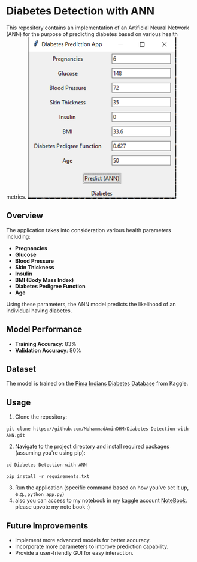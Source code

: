 # Diabetes Detection with ANN

This repository contains an implementation of an Artificial Neural Network (ANN) for the purpose of predicting diabetes based on various health metrics.
![image](Capture.PNG)


## Overview

The application takes into consideration various health parameters including:

- **Pregnancies**
- **Glucose**
- **Blood Pressure**
- **Skin Thickness**
- **Insulin**
- **BMI (Body Mass Index)**
- **Diabetes Pedigree Function**
- **Age**

Using these parameters, the ANN model predicts the likelihood of an individual having diabetes.

## Model Performance

- **Training Accuracy**: 83%
- **Validation Accuracy**: 80%

## Dataset

The model is trained on the [Pima Indians Diabetes Database](https://www.kaggle.com/datasets/uciml/pima-indians-diabetes-database) from Kaggle.

## Usage

1. Clone the repository:

`git clone https://github.com/MohammadAminDHM/Diabetes-Detection-with-ANN.git`

2. Navigate to the project directory and install required packages (assuming you're using pip):

`cd Diabetes-Detection-with-ANN`

`pip install -r requirements.txt`

3. Run the application (specific command based on how you've set it up, e.g., `python app.py`)
4. also you can access to my notebook in my kaggle account [NoteBook](https://www.kaggle.com/code/aminaidhm23386/diabetes-prediction-with-ann). please upvote my note book :)
   
## Future Improvements

- Implement more advanced models for better accuracy.
- Incorporate more parameters to improve prediction capability.
- Provide a user-friendly GUI for easy interaction.
